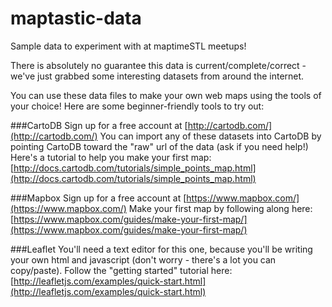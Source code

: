 maptastic-data
==============

Sample data to experiment with at maptimeSTL meetups!

There is absolutely no guarantee this data is current/complete/correct - we've just grabbed some interesting datasets from around the internet.

You can use these data files to make your own web maps using the tools of your choice!  Here are some beginner-friendly tools to try out:

###CartoDB
Sign up for a free account at [http://cartodb.com/](http://cartodb.com/)
You can import any of these datasets into CartoDB by pointing CartoDB toward the "raw" url of the data (ask if you need help!)
Here's a tutorial to help you make your first map: [http://docs.cartodb.com/tutorials/simple_points_map.html](http://docs.cartodb.com/tutorials/simple_points_map.html)

###Mapbox
Sign up for a free account at [https://www.mapbox.com/](https://www.mapbox.com/)
Make your first map by following along here: [https://www.mapbox.com/guides/make-your-first-map/](https://www.mapbox.com/guides/make-your-first-map/)

###Leaflet
You'll need a text editor for this one, because you'll be writing your own html and javascript (don't worry - there's a lot you can copy/paste).
Follow the "getting started" tutorial here: [http://leafletjs.com/examples/quick-start.html](http://leafletjs.com/examples/quick-start.html)



